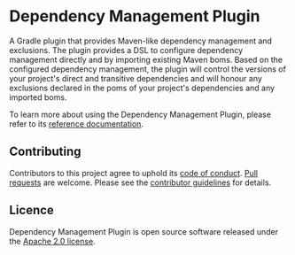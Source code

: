 # Dependency Management Plugin

A Gradle plugin that provides Maven-like dependency management and exclusions. The
plugin provides a DSL to configure dependency management directly and by importing
existing Maven boms. Based on the configured dependency management, the plugin will
control the versions of your project's direct and transitive dependencies and will honour
any exclusions declared in the poms of your project's dependencies and any imported boms.

To learn more about using the Dependency Management Plugin, please refer to its
[reference documentation][1].

## Contributing

Contributors to this project agree to uphold its [code of conduct][2].
[Pull requests][3] are welcome. Please see the [contributor guidelines][4] for details.

## Licence

Dependency Management Plugin is open source software released under the [Apache 2.0
license][5].

[1]: https://docs.spring.io/dependency-management-plugin/docs/current-SNAPSHOT/reference/html/
[2]: CODE_OF_CONDUCT.md
[3]: https://help.github.com/articles/using-pull-requests/
[4]: CONTRIBUTING.md
[5]: https://www.apache.org/licenses/LICENSE-2.0.html
